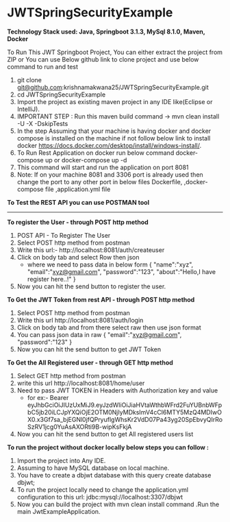 # JWTSpringSecurityExample
**Technology Stack used: Java, Springboot 3.1.3, MySql 8.1.0, Maven, Docker**

To Run This JWT Springboot Project, You can either extract the project from ZIP or You can use Below github link to clone project and use below command to run and test

1. git clone git@github.com:krishnamakwana25/JWTSpringSecurityExample.git
2. cd JWTSpringSecurityExample
3. Import the project as existing maven project in any IDE like(Eclipse or IntelliJ).
4. IMPORTANT STEP : Run this maven build command -> mvn clean install -U -X -DskipTests
5. In the step Assuming that your machine is having docker and docker compose is installed on the machine if not follow below link to install docker https://docs.docker.com/desktop/install/windows-install/.
6. To Run Rest Application on docker run below command
    docker-compose up
    or
    docker-compose up -d
7.  This command will start and run the application on port 8081
8.  Note: If on your machine 8081 and 3306 port is already used then change the port to any other port in below files Dockerfile, ,docker-compose file ,application.yml file



**To Test the REST API you can use POSTMAN tool**
______________________________________________________________________________
**To register the User - through POST http method**
1. POST API - To Register The User
2. Select POST http method from postman
3. Write this url:- http://localhost:8081/auth/createuser
4. Click on body tab and select Row then json
   - where we need to pass data in below form
    {
    "name":"xyz",
    "email":"xyz@gmail.com",
    "password":"123",
    "about":"Hello,I have register here..!"
}
5. Now you can hit the send button to register the user.

**To Get the JWT Token from rest API - through POST http method**
1. Select POST http method from postman
2. Write this url http://localhost:8081/auth/login
3. Click on body tab and from there select raw then use json format
4. You can pass json data in raw {
    "email":"xyz@gmail.com",
    "password":"123"
}
5. Now you can hit the send button to get JWT Token 

**To Get the All Registered user - through GET http method**
1. Select GET http method from postman
2. write this url http://localhost:8081/home/user
3. Need to pass JWT TOKEN in Headers with Authorization key and value
    - for ex:- Bearer eyJhbGciOiJIUzUxMiJ9.eyJzdWIiOiJiaHVtaWthbWFrd2FuYUBnbWFpbC5jb20iLCJpYXQiOjE2OTM0NjIyMDksImV4cCI6MTY5MzQ4MDIwOX0.x3Gf7sa_bjEGNl0jfQPryuflgWhsKr2VdD07Pa43yg20SpEbvyQIrRoSzRV1jcg0YuAsAXORti9B-wipKsFkjA
4. Now you can hit the send button to get All registered users list

**To run the project without docker locally below steps you can follow :**

1. Import the project into Any IDE.
2. Assuming to have MySQL database on local machine.
3. You have to create a dbjwt database with this query create database dbjwt;
4. To run the project locally need to change the application.yml configuration to this url: jdbc:mysql://localhost:3307/dbjwt
5. Now you can build the project with mvn clean install command .Run the main JwtExampleApplication.


